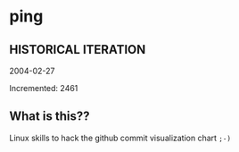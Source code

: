 # ping

## HISTORICAL ITERATION
2004-02-27

Incremented: 2461

## What is this?? 
Linux skills to hack the github commit visualization chart `;-)`
